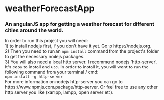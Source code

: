 # weatherForecastApp<br>
<h3>An angularJS app for getting a weather forecast for different cities around the world.</h3>
In order to run this project you will need:<br>
1) to install nodejs first, if you don't have it yet. Go to https://nodejs.org.<br>
2) Then you need to run an <code>npm install</code> command from the project's folder to get the necessary nodejs packages.<br>
3) You will also need a local http server. I recommend nodejs 'http-server'. It's easy to install and use. In order to install it, you will want to run the following command from your terminal / cmd:<br>
<code>npm install -g http-server</code><br>
For more information on nodejs http-server you can go to https://www.npmjs.com/package/http-server. Or feel free to use any other http server you like (xampp, lampp, open server etc).

